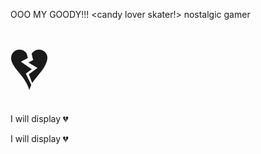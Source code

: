  OOO MY GOODY!!!  <candy lover skater!> nostalgic gamer <!DOCTYPE html>
<html>
<body>

<span style='font-size:100px;'>&#128148;</span>
<p>I will display &#128148;</p>
<p>I will display &#x1F494;</p>

</body>
</html>
